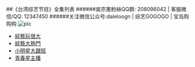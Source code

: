 ##《台湾综艺节目》全集列表
######吳宗憲粉絲QQ群: 208096042  |  客服微信/QQ: 12347450
######关注微信公众号:daleloogn | 综艺GOGOGO | 宝岛购购购
![pic](http://imgsrc.baidu.com/forum/w%3D580/sign=8376ace14b086e066aa83f43320a7b5a/43b75a23dd54564ea9b7d4e9b4de9c82d3584f76.jpg)
	
* [綜藝玩很大](https://github.com/wuzongxian926/video_list/blob/master/WHD.md)
* [綜藝大熱門](https://github.com/wuzongxian926/video_list/blob/master/DRM.md)
* [小明星大跟班](https://github.com/wuzongxian926/video_list/blob/master/DGB.md)
* [青春星主播](https://github.com/wuzongxian926/video_list/blob/master/XZB.md)
     
     
